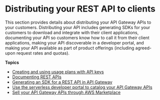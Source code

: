 # Distributing your REST API to clients<a name="rest-api-distribute"></a>

This section provides details about distributing your API Gateway APIs to your customers\. Distributing your API includes generating SDKs for your customers to download and integrate with their client applications, documenting your API so customers know how to call it from their client applications, making your API discoverable in a developer portal, and making your API available as part of product offerings \(including agreed\-upon request rates and quotas\)\.

**Topics**
+ [Creating and using usage plans with API keys](api-gateway-api-usage-plans.md)
+ [Documenting REST APIs](api-gateway-documenting-api.md)
+ [Generating an SDK for a REST API in API Gateway](how-to-generate-sdk.md)
+ [Use the serverless developer portal to catalog your API Gateway APIs](apigateway-developer-portal.md)
+ [Sell your API Gateway APIs through AWS Marketplace](sell-api-as-saas-on-aws-marketplace.md)